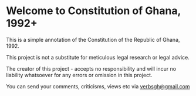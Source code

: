# Welcome to Constitution of Ghana, 1992+

This is a simple annotation of the Constitution of the Republic of Ghana, 1992.

This project is not a substitute for meticulous legal research or legal advice. 

The creator of this project - accepts no responsibility and will incur no liability whatsoever for any errors or omission in this project.

You can send your comments, criticisms, views etc via verbsgh@gmail.com 